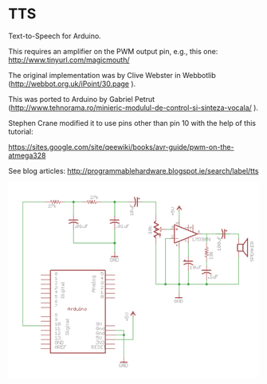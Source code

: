 TTS
===

Text-to-Speech for Arduino.

This requires an amplifier on the PWM output pin, e.g., this one:
http://www.tinyurl.com/magicmouth/

The original implementation was by Clive Webster in Webbotlib 
(http://webbot.org.uk/iPoint/30.page ).

This was ported to Arduino by Gabriel Petrut
(http://www.tehnorama.ro/minieric-modulul-de-control-si-sinteza-vocala/ ).

Stephen Crane modified it to use pins other than pin 10 with the help
of this tutorial:

https://sites.google.com/site/qeewiki/books/avr-guide/pwm-on-the-atmega328

See blog articles: http://programmablehardware.blogspot.ie/search/label/tts

![alt tag](images/Arduino-LM386.png)
